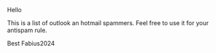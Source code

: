 Hello

This is a list of outlook an hotmail spammers.
Feel free to use it for your antispam rule.

Best Fabius2024
